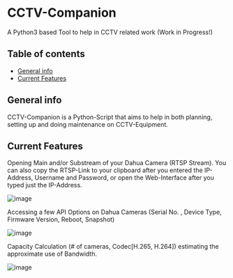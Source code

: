 

# CCTV-Companion
A Python3 based Tool to help in CCTV related work
(Work in Progress!)

## Table of contents
* [General info](#general-info)
* [Current Features](#current-features)

## General info

CCTV-Companion is a Python-Script that aims to help in both planning, setting up and doing maintenance on CCTV-Equipment.

## Current Features

Opening Main and/or Substream of your Dahua Camera (RTSP Stream). You can also copy the RTSP-Link to your clipboard after you entered the IP-Address, Username and Password, or open the Web-Interface after you typed just the IP-Address.

![image](https://user-images.githubusercontent.com/79027579/163822524-26cbdc53-6f62-4193-8f3d-3dae77609278.png)


Accessing a few API Options on Dahua Cameras (Serial No. , Device Type, Firmware Version, Reboot, Snapshot)

![image](https://user-images.githubusercontent.com/79027579/163822056-c718519f-8e4b-4c94-a77f-c30f20b2bb3f.png)


Capacity Calculation (# of cameras, Codec[H.265, H.264]) estimating the approximate use of Bandwidth.

![image](https://user-images.githubusercontent.com/79027579/163822601-1236b25a-ef79-42cf-a3a9-63df3d229ba2.png)
